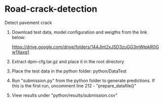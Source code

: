 # Road-crack-detection
Detect pavement crack

1. Download test data, model configuration and weigths from the link below:

   https://drive.google.com/drive/folders/144Jlnt2xJSD3zuGG3mWtpkR0Gw1Xaxg1

2. Extract dpm-cfg.tar.gz and place it in the root directory

3. Place the test data in the python folder: python/DataTest

4. Run "submission.py" from the python folder to generate predictions. 
   If this is the first run, uncomment line 212 - "prepare_datafile()" 

5. View results under "python/results/submission.csv"

